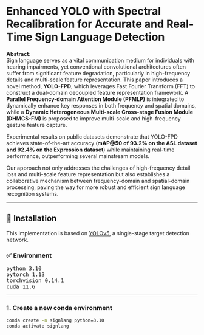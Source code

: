 # Enhanced YOLO with Spectral Recalibration for Accurate and Real-Time Sign Language Detection

**Abstract:**  
Sign language serves as a vital communication medium for individuals with hearing impairments, yet conventional convolutional architectures often suffer from significant feature degradation, particularly in high-frequency details and multi-scale feature representation. This paper introduces a novel method, **YOLO-FPD**, which leverages Fast Fourier Transform (FFT) to construct a dual-domain decoupled feature representation framework. A **Parallel Frequency-domain Attention Module (PFMLP)** is integrated to dynamically enhance key responses in both frequency and spatial domains, while a **Dynamic Heterogeneous Multi-scale Cross-stage Fusion Module (DHMCS-FM)** is proposed to improve multi-scale and high-frequency gesture feature capture.  

Experimental results on public datasets demonstrate that YOLO-FPD achieves state-of-the-art accuracy (**mAP@50 of 93.2% on the ASL dataset and 92.4% on the Expression dataset**) while maintaining real-time performance, outperforming several mainstream models.  

Our approach not only addresses the challenges of high-frequency detail loss and multi-scale feature representation but also establishes a collaborative mechanism between frequency-domain and spatial-domain processing, paving the way for more robust and efficient sign language recognition systems.

---

## 🔧 Installation

This implementation is based on [YOLOv5](https://github.com/ultralytics/yolov5), a single-stage target detection network.

### ✅ Environment

<pre>
python 3.10  
pytorch 1.13  
torchvision 0.14.1  
cuda 11.6  
</pre>

---

### 1. Create a new conda environment

```bash
conda create -n signlang python=3.10
conda activate signlang
